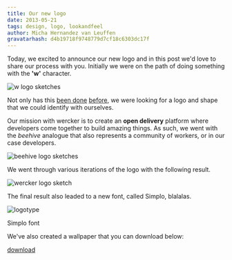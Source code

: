 ```yaml
---
title: Our new logo
date: 2013-05-21
tags: design, logo, lookandfeel
author: Micha Hernandez van Leuffen
gravatarhash: d4b19718f9748779d7cf18c6303dc17f
---
```


Today, we excited to announce our new logo and in this post we'd love to share our process with you. Initially we were on the path of doing something with the **'w'** character.

![w logo sketches](http://f.cl.ly/items/2n1Q2L3H0e0o2k2I0026/blogpost_logo_img_1.jpg)

Not only has this [been done](http://wikipedia.org) [before](http://wordpress.com), we were looking for a logo and shape that we could identify with ourselves.

Our mission with wercker is to create an **open delivery** platform  where developers come together to build amazing things. As such, we went with the *beehive* analogue that also represents a community of workers, or in our case developers.

![beehive logo sketches](http://f.cl.ly/items/2D1B3S3v2U092U3L1k0e/blogpost_logo_img_2.jpg)

We went through various iterations of the logo with the following result.

![wercker logo sketch](http://f.cl.ly/items/3x0o0Z050Z1N2P3L1f40/blogpost_logo_img_3.jpg)

The final result also leaded to a new font, called Simplo, blalalas.

![logotype](http://f.cl.ly/items/3o323i4710422L2V2T1X/blogpost_logo_img_4.png)

Simplo font

We've also created a wallpaper that you can download below:

[download](http://f.cl.ly/items/1e3w3X0e073d322y0R35/wercker_wallpaper.png)




